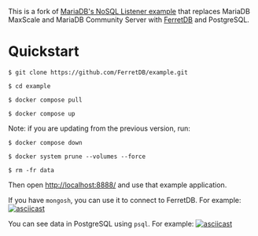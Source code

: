 This is a fork of [MariaDB's NoSQL Listener example](https://github.com/mariadb-corporation/dev-example-nosql-listener)
that replaces MariaDB MaxScale and MariaDB Community Server with
[FerretDB](https://github.com/FerretDB/FerretDB) and PostgreSQL.

# Quickstart

```
$ git clone https://github.com/FerretDB/example.git

$ cd example

$ docker compose pull

$ docker compose up
```

Note: if you are updating from the previous version, run:

```
$ docker compose down

$ docker system prune --volumes --force

$ rm -fr data
```

Then open [http://localhost:8888/](http://localhost:8888/) and use that example application.

If you have `mongosh`, you can use it to connect to FerretDB. For example:
[![asciicast](https://asciinema.org/a/577061.svg)](https://asciinema.org/a/577061)

You can see data in PostgreSQL using `psql`. For example:
[![asciicast](https://asciinema.org/a/577073.svg)](https://asciinema.org/a/577073)
